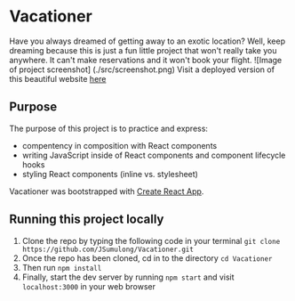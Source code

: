 # Vacationer
Have you always dreamed of getting away to an exotic location? Well, keep dreaming because this is just a fun little project that won't really take you anywhere. It can't make reservations and it won't book your flight.
![Image of project screenshot]
(./src/screenshot.png)
Visit a deployed version of this beautiful website [here](http://vacationer-project-bucket.s3-website.us-east-2.amazonaws.com/)

## Purpose
The purpose of this project is to practice and express: 
* compentency in composition with React components
* writing JavaScript inside of React components and component lifecycle hooks
* styling React components (inline vs. stylesheet)

Vacationer was bootstrapped with [Create React App](https://github.com/facebookincubator/create-react-app).

## Running this project locally
1. Clone the repo by typing the following code in your terminal `git clone https://github.com/JSumulong/Vacationer.git`
2. Once the repo has been cloned, cd in to the directory `cd Vacationer`
3. Then run `npm install`
4. Finally, start the dev server by running `npm start` and visit `localhost:3000` in your web browser